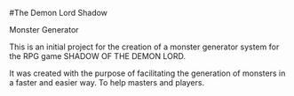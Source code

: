 #The Demon Lord Shadow

Monster Generator

This is an initial project for the creation of a monster generator system for the RPG game SHADOW OF THE DEMON LORD.

It was created with the purpose of facilitating the generation of monsters in a faster and easier way. To help masters and players.

